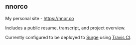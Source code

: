 ## nnorco
My personal site - https://nnor.co

Includes a public resume, transcript, and project overview.

Currently configured to be deployed to [Surge](https://surge.sh) using [Travis CI](https://travis-ci.org/).
